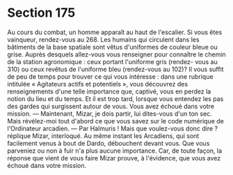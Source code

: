 # Section 175

Au cours du combat, un homme apparaît au haut de l'escalier. Si
vous êtes vainqueur, rendez-vous au 268.
Les humains qui circulent dans les bâtiments de la base spatiale
sont vêtus d'uniformes de couleur bleue ou grise. Auprès
desquels allez-vous vous renseigner pour connaître le chemin de
la station agronomique : ceux portant l'uniforme gris (rendez-
vous au 310) ou ceux revêtus de l'uniforme bleu (rendez-vous au
102)?
Il vous suffit de peu de temps pour trouver ce qui vous intéresse :
dans une rubrique intitulée « Agitateurs actifs et potentiels »,
vous découvrez des renseignements d'une telle importance que,
captivé, vous en perdez la notion du lieu et du temps. Et il est
trop tard, lorsque vous entendez les pas des gardes qui surgissent
autour de vous. Vous avez échoué dans votre mission.
— Maintenant, Mizar, je dois partir, lui dites-vous d'un ton sec.
Mais révélez-moi tout d'abord ce que vous savez sur le code
numérique de l'Ordinateur arcadien.
— Par Halmuris ! Mais que voulez-vous donc dire ? réplique
Mizar, interloqué.
Au même instant les Arcadiens, qui sont facilement venus à bout
de Dardo, débouchent devant vous. Que vous parveniez ou non à
fuir n'a plus aucune importance. Car, de toute façon, la réponse
que vient de vous faire Mizar prouve, à l'évidence, que vous avez
échoué dans votre mission.